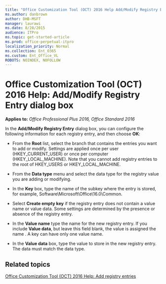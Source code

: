 ```yaml
---
title: "Office Customization Tool (OCT) 2016 Help Add/Modify Registry Entry dialog box"
ms.author: danbrown
author: DHB-MSFT
manager: laurawi
ms.date: 8/28/2015
audience: ITPro
ms.topic: get-started-article
ms.prod: office-perpetual-itpro
localization_priority: Normal
ms.collection: Ent_O365
ms.custom: Ent_Office_VL
ROBOTS: NOINDEX, NOFOLLOW
---
```


# Office Customization Tool (OCT) 2016 Help: Add/Modify Registry Entry dialog box

**Applies to:** *Office Professional Plus 2016, Office Standard 2016*

In the **Add/Modify Registry Entry** dialog box, you can configure the following information for each registry entry, and then choose **OK**:
  
- From the **Root** list, select the branch that contains the entries you want to add or modify. Settings are applied once per user (HKEY_CURRENT_USER) or once per computer (HKEY_LOCAL_MACHINE). Note that you cannot add registry entries to the root of HKEY_USERS or HKEY_LOCAL_MACHINE. 
    
- From the **Data type** menu and select the data type for the registry value you are adding or modifying. 
    
- In the **Key** box, type the name of the subkey where the entry is stored, for example, Software\Microsoft\Office\16.0\Common. 
    
- Select **Create empty key** if the registry entry does not contain a value name or value data. Some settings are determined by the presence or absence of the registry entry. 
    
- In the **Value name** type the name for the new registry entry. If you include **Value data**, but leave this field blank, the value is assigned the name <Default>. A key can have only one <Default> value name. 
    
- In the **Value data** box, type the value to store in the new registry entry. The data must match the data type. 
    
## Related topics
[Office Customization Tool (OCT) 2016 Help: Add registry entries](oct-2016-help-add-registry-entries.md)

